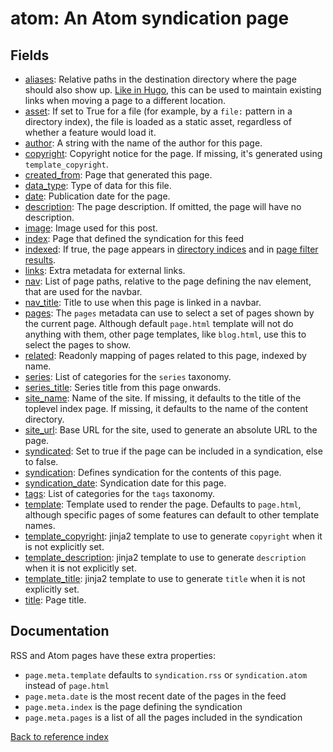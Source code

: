# atom: An Atom syndication page

## Fields

* [aliases](../fields/aliases.md): Relative paths in the destination directory where the page should also show up.
[Like in Hugo](https://gohugo.io/extras/aliases/), this can be used to maintain
existing links when moving a page to a different location.
* [asset](../fields/asset.md): If set to True for a file (for example, by a `file:` pattern in a directory
index), the file is loaded as a static asset, regardless of whether a feature
would load it.
* [author](../fields/author.md): A string with the name of the author for this page.
* [copyright](../fields/copyright.md): Copyright notice for the page. If missing, it's generated using
`template_copyright`.
* [created_from](../fields/created_from.md): Page that generated this page.
* [data_type](../fields/data_type.md): Type of data for this file.
* [date](../fields/date.md): Publication date for the page.
* [description](../fields/description.md): The page description. If omitted, the page will have no description.
* [image](../fields/image.md): Image used for this post.
* [index](../fields/index.md): Page that defined the syndication for this feed
* [indexed](../fields/indexed.md): If true, the page appears in [directory indices](dir.md) and in
[page filter results](page_filter.md).
* [links](../fields/links.md): Extra metadata for external links.
* [nav](../fields/nav.md): List of page paths, relative to the page defining the nav element, that
are used for the navbar.
* [nav_title](../fields/nav_title.md): Title to use when this page is linked in a navbar.
* [pages](../fields/pages.md): The `pages` metadata can use to select a set of pages shown by the current
page. Although default `page.html` template will not do anything with them,
other page templates, like `blog.html`, use this to select the pages to show.
* [related](../fields/related.md): Readonly mapping of pages related to this page, indexed by name.
* [series](../fields/series.md): List of categories for the `series` taxonomy.
* [series_title](../fields/series_title.md): Series title from this page onwards.
* [site_name](../fields/site_name.md): Name of the site. If missing, it defaults to the title of the toplevel index
page. If missing, it defaults to the name of the content directory.
* [site_url](../fields/site_url.md): Base URL for the site, used to generate an absolute URL to the page.
* [syndicated](../fields/syndicated.md): Set to true if the page can be included in a syndication, else to false.
* [syndication](../fields/syndication.md): Defines syndication for the contents of this page.
* [syndication_date](../fields/syndication_date.md): Syndication date for this page.
* [tags](../fields/tags.md): List of categories for the `tags` taxonomy.
* [template](../fields/template.md): Template used to render the page. Defaults to `page.html`, although specific
pages of some features can default to other template names.
* [template_copyright](../fields/template_copyright.md): jinja2 template to use to generate `copyright` when it is not explicitly set.
* [template_description](../fields/template_description.md): jinja2 template to use to generate `description` when it is not
explicitly set.
* [template_title](../fields/template_title.md): jinja2 template to use to generate `title` when it is not explicitly set.
* [title](../fields/title.md): Page title.

## Documentation

RSS and Atom pages have these extra properties:

* `page.meta.template` defaults to `syndication.rss` or `syndication.atom`
  instead of `page.html`
* `page.meta.date` is the most recent date of the pages in the feed
* `page.meta.index` is the page defining the syndication
* `page.meta.pages` is a list of all the pages included in the syndication

[Back to reference index](../README.md)
